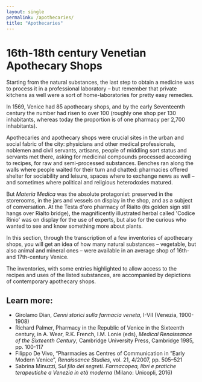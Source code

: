 ```yaml
---
layout: single
permalink: /apothecaries/
title: "Apothecaries"
---
```

# 16th-18th century Venetian Apothecary Shops

Starting from the natural substances, the last step to obtain a medicine was to process it in a professional laboratory – but remember that private kitchens as well were a sort of home-laboratories for pretty easy remedies.

In 1569, Venice had 85 apothecary shops, and by the early Seventeenth century the number had risen to over 100 (roughly one shop per 130 inhabitants, whereas today the proportion is of one pharmacy per 2,700 inhabitants).

Apothecaries and apothecary shops were crucial sites in the urban and social fabric of the city: physicians and other medical professionals, noblemen and civil servants, artisans, people of middling sort status and servants met there, asking for medicinal compounds processed according to recipes, for raw and semi-processed substances. Benches ran along the walls where people waited for their turn and chatted: pharmacies offered shelter for sociability and leisure, spaces where to exchange news as well – and sometimes where political and religious heterodoxies matured.

But *Materia Medica* was the absolute protagonist: preserved in the storerooms, in the jars and vessels on display in the shop, and as a subject of conversation. At the Testa d'oro pharmacy of Rialto (its golden sign still hangs over Rialto bridge), the magnificently illustrated herbal called 'Codice Rinio' was on display for the use of experts, but also for the curious who wanted to see and know something more about plants.

In this section, through the transcription of a few inventories of apothecary shops, you will get an idea of how many natural substances – vegetable, but also animal and mineral ones – were available in an average shop of 16th-and 17th-century Venice.

The inventories, with some entries highlighted to allow access to the recipes and uses of the listed substances, are accompanied by depictions of contemporary apothecary shops.

## Learn more:

* Girolamo Dian, *Cenni storici sulla farmacia veneta*, I-VII (Venezia, 1900-1908)
* Richard Palmer, Pharmacy in the Republic of Venice in the Sixteenth century, in A. Wear, R.K. French, I.M. Lonie (eds), *Medical Renaissance of the Sixteenth Century*, Cambridge University Press, Cambridge 1985, pp. 100-117
* Filippo De Vivo, “Pharmacies as Centres of Communication in ”Early Modern Venice”, *Renaissance Studies*, vol. 21, 4/2007, pp. 505–521
* Sabrina Minuzzi, S*ul filo dei segreti. Farmacopea, libri e pratiche terapeutiche a Venezia in età moderna* (Milano: Unicopli, 2016)

